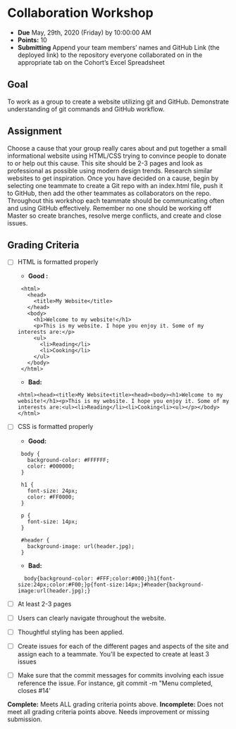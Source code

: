 # Collaboration Workshop

- **Due** May, 29th, 2020 (Friday) by 10:00:00 AM
- **Points:** 10
- **Submitting** Append your team members’ names and GitHub Link (the deployed link) to the repository everyone collaborated on in the appropriate tab on the Cohort’s Excel Spreadsheet

## Goal

To work as a group to create a website utilizing git and GitHub. Demonstrate understanding of git commands and GitHub workflow.

## Assignment

Choose a cause that your group really cares about and put together a small informational website using HTML/CSS trying to convince people to donate to or help out this cause. This site should be 2-3 pages and look as professional as possible using modern design trends. Research similar websites to get inspiration.
Once you have decided on a cause, begin by selecting one teammate to create a Git repo with an index.html file, push it to GitHub, then add the other teammates as collaborators on the repo. Throughout this workshop each teammate should be communicating often and using GitHub effectively. Remember no one should be working off Master so create branches, resolve merge conflicts, and create and close issues.

## Grading Criteria

- [ ] HTML is formatted properly

  - **Good :**

  ```<!DOCTYPE html>
   <html>
     <head>
       <title>My Website</title>
     </head>
     <body>
       <h1>Welcome to my website!</h1>
       <p>This is my website. I hope you enjoy it. Some of my interests are:</p>
       <ul>
         <li>Reading</li>
         <li>Cooking</li>
       </ul>
     </body>
   </html>
  ```

  - **Bad:**

  ```
  <html><head><title>My Website<title><head><body><h1>Welcome to my website!</h1><p>This is my website. I hope you enjoy it. Some of my interests are:<ul><li>Reading</li><li>Cooking<li><ul></p></body></html>
  ```

- [ ] CSS is formatted properly

  - **Good:**

  ```
   body {
     background-color: #FFFFFF;
     color: #000000;
   }

   h1 {
     font-size: 24px;
     color: #FF0000;
   }

   p {
     font-size: 14px;
   }

   #header {
     background-image: url(header.jpg);
   }
  ```

  - **Bad:**

  ```
    body{background-color: #FFF;color:#000;}h1{font-size:24px;color:#F00;}p{font-size:14px;}#header{background-image:url(header.jpg);}
  ```

- [ ] At least 2-3 pages
- [ ] Users can clearly navigate throughout the website.
- [ ] Thoughtful styling has been applied.
- [ ] Create issues for each of the different pages and aspects of the site and assign each to a teammate. You'll be expected to create at least 3 issues
- [ ] Make sure that the commit messages for commits involving each issue reference the issue. For instance, git commit -m "Menu completed, closes #14'

**Complete:** Meets ALL grading criteria points above.
**Incomplete:** Does not meet all grading criteria points above. Needs improvement or missing submission.
